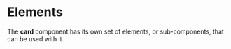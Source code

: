 # Elements

The **card** component has its own set of elements, or sub-components, that can be used with it.